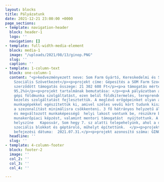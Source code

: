 ```yaml
---
layout: blocks
title: Pályázatunk
date: 2021-12-21 23:00:00 +0000
page_sections:
- template: navigation-header
  block: header-1
  logo: ''
  navigation: []
- template: full-width-media-element
  block: media-1
  image: "/uploads/2021/08/13/ginop.PNG"
  slug: ''
  caption: ''
- template: 1-column-text
  block: one-column-1
  content: "<p>kedvezményezett neve: Som Farm Gyártó, Kereskedelmi és Szolgáltató
    Szociális Szövetkezet</p><p>projekt címe: Gépesítés a SOM Farm Szociális Szövetkezetnél</p><p>a
    szerződött támogatás összege: 21 302 608 Ft</p><p>a támogatás mértéke (%-ban):
    95,2%ú</p><p>projekt tartalmának bemutatása: </p><p>A pályázatban az építőipari
    gépi földmunka szolgáltatást, ezen belül földkitermelés, tereprendezést és a zöldterület
    kezelés szolgáltatást fejlesztettük. A meglévő erőgépeinket olyan adapterekkel,
    munkagépekkel egészítettük ki, amivel széles vevői kört tudunk kiszolgálni és
    a szezonalítást minimálisra csökkenteni. 3 fő hátrányos helyzetű álláskeresőt
    és megváltozott munkaképességű  helyi lakost vontunk be, részükre betanító és
    munakerőpiaci képzést, valamint mentori támogatást  nyújtottunk. A megvalósítás
    helyszíne   Kaposvár, Som hegy 7. sz alatti telepehelyünk, ahol a dolgozók részére
    szociális blokkot és géptároló, műhelyt építettünk.  </p><p>projekt tervezett
    befejezési dátuma:  2021.07.31.</p><p>projekt azonosító száma: GINOP-5.1.7-17-2019-00289</p>"
  headline: ''
  slug: ''
- template: 4-column-footer
  block: footer-2
  image: ''
  col_2: ''
  col_3: ''
  col_4: ''

---
```


